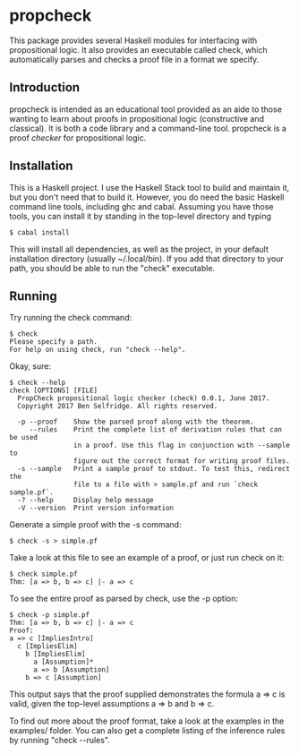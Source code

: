 # propcheck

This package provides several Haskell modules for interfacing with
propositional logic. It also provides an executable called check,
which automatically parses and checks a proof file in a format we specify.

## Introduction

propcheck is intended as an educational tool provided as an aide to
those wanting to learn about proofs in propositional logic
(constructive and classical). It is both a code library and a
command-line tool. propcheck is a proof *checker* for propositional
logic.

## Installation

This is a Haskell project. I use the Haskell Stack tool to build and
maintain it, but you don't need that to build it. However, you do need
the basic Haskell command line tools, including ghc and
cabal. Assuming you have those tools, you can install it by standing
in the top-level directory and typing

```
$ cabal install
```

This will install all dependencies, as well as the project, in your
default installation directory (usually ~/.local/bin). If you add that
directory to your path, you should be able to run the "check"
executable.

## Running

Try running the check command:

```
$ check
Please specify a path.
For help on using check, run "check --help".
```

Okay, sure:

```
$ check --help
check [OPTIONS] [FILE]
  PropCheck propositional logic checker (check) 0.0.1, June 2017.
  Copyright 2017 Ben Selfridge. All rights reserved.

  -p --proof    Show the parsed proof along with the theorem.
     --rules    Print the complete list of derivation rules that can be used
                in a proof. Use this flag in conjunction with --sample to
                figure out the correct format for writing proof files.
  -s --sample   Print a sample proof to stdout. To test this, redirect the
                file to a file with > sample.pf and run `check sample.pf`.
  -? --help     Display help message
  -V --version  Print version information
```

Generate a simple proof with the -s command:

```
$ check -s > simple.pf
```

Take a look at this file to see an example of a proof, or just run check on it:

```
$ check simple.pf
Thm: [a => b, b => c] |- a => c
```

To see the entire proof as parsed by check, use the -p option:

```
$ check -p simple.pf
Thm: [a => b, b => c] |- a => c
Proof:
a => c [ImpliesIntro]
  c [ImpliesElim]
    b [ImpliesElim]
      a [Assumption]*
      a => b [Assumption]
    b => c [Assumption]
```

This output says that the proof supplied demonstrates the formula a =>
c is valid, given the top-level assumptions a => b and b => c.

To find out more about the proof format, take a look at the examples
in the examples/ folder. You can also get a complete listing of the
inference rules by running "check --rules".

